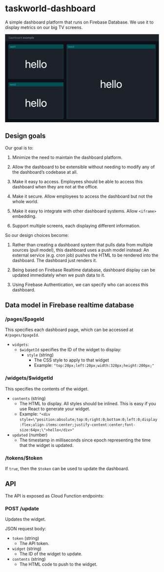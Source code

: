 # taskworld-dashboard

A simple dashboard platform that runs on Firebase Database.
We use it to display metrics on our big TV screens.

![screenshot](taskworld-dashboard-example-screenshot.png)

## Design goals

Our goal is to:

1.  Minimize the need to maintain the dashboard platform.

2.  Allow the dashboard to be extensible without needing to modify any of the dashboard’s codebase at all.

3.  Make it easy to access. Employees should be able to access this dashboard when they are not at the office.

4.  Make it secure. Allow employees to access the dashboard but not the whole world.

5.  Make it easy to integrate with other dashboard systems. Allow `<iframe>` embedding.

6.  Support multiple screens, each displaying different information.

So our design choices become:

1.  Rather than creating a dashboard system that pulls data from multiple sources (pull model),
    this dashboard uses a push model instead:
    An external service (e.g. cron job) pushes the HTML to be rendered into the dashboard.
    The dashboard just renders it.

2.  Being based on Firebase Realtime database,
    dashboard display can be updated immediately when we push data to it.

3.  Using Firebase Authentication, we can specify who can access this dashboard.

## Data model in Firebase realtime database

### /pages/$pageId

This specifies each dashboard page, which can be accessed at `#/pages/$pageId`.

- `widgets`:
  - `$widgetId` specifies the ID of the widget to display:
    - `style` (string)
      - The CSS style to apply to that widget
      - Example: `"top:20px;left:20px;width:320px;height:200px;"`

### /widgets/$widgetId

This specifies the contents of the widget.

- `contents` (string)
  - The HTML to display. All styles should be inlined. This is easy if you use React to generate your widget.
  - Example: `"<div style=\"position:absolute;top:0;right:0;bottom:0;left:0;display:flex;align-items:center;justify-content:center;font-size:64px;\">hello</div>"`
- `updated` (number)
  - The timestamp in milliseconds since epoch representing the time that the widget is updated.

### /tokens/$token

If `true`, then the `$token` can be used to update the dashboard.

## API

The API is exposed as Cloud Function endpoints:

### POST /update

Updates the widget.

JSON request body:

- `token` (string)
  - The API token.
- `widget` (string) 
  - The ID of the widget to update.
- `contents` (string)
  - The HTML code to push to the widget.

